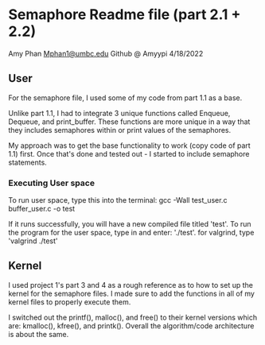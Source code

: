 # Semaphore Readme file (part 2.1 + 2.2)
Amy Phan
Mphan1@umbc.edu
Github @ Amyypi
4/18/2022 


## User

  For the semaphore file, I used some of my code from part 1.1 as a base. 
  
  Unlike part 1.1, I had to integrate 3 unique functions called Enqueue, Dequeue, and print_buffer. These functions are more unique in a way that they includes semaphores within or print values of the semaphores. 
  
  My approach was to get the base functionality to work (copy code of part 1.1) first. Once that's done and tested out - I started to include semaphore statements. 
 
### Executing User space

   To run user space, type this into the terminal: gcc -Wall test_user.c buffer_user.c -o test

   If it runs successfully, you will have a new compiled file titled 'test'. To run the program for the user space, type in and enter: './test'. for valgrind, type 'valgrind ./test'

## Kernel

  I used project 1's part 3 and 4 as a rough reference as to how to set up the kernel for the semaphore files. I made sure to add the functions in all of my kernel files to properly execute them.

 I switched out the printf(), malloc(), and free() to their kernel versions which are: kmalloc(), kfree(), and printk(). Overall the algorithm/code architecture is about the same. 


